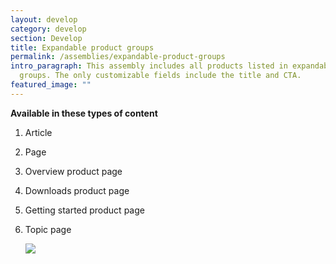```yaml
---
layout: develop
category: develop
section: Develop
title: Expandable product groups
permalink: /assemblies/expandable-product-groups
intro_paragraph: This assembly includes all products listed in expandable
  groups. The only customizable fields include the title and CTA.
featured_image: ""
---
```

**Available in these types of content**

1. Article
2. Page
3. Overview product page
4. Downloads product page
5. Getting started product page
6. Topic page

   ![](/design-manual/assets/uploads/expandable-product-groups-example.png)